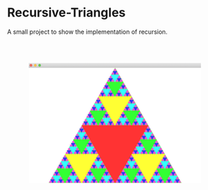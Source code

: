 # Recursive-Triangles
A small project to show the implementation of recursion.

<img src="./images/uncomment-code-triangles.png" width="400" style="padding:50px;">
